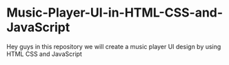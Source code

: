 # Music-Player-UI-in-HTML-CSS-and-JavaScript
Hey guys in this repository we will create a music player UI design by using HTML CSS and JavaScript
